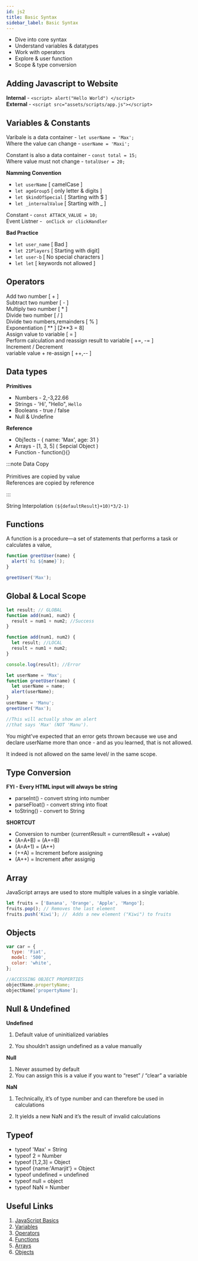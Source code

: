 ```yaml
---
id: js2
title: Basic Syntax
sidebar_label: Basic Syntax
---
```


- Dive into core syntax
- Understand variables & datatypes
- Work with operators
- Explore & user function
- Scope & type conversion

## Adding Javascript to Website

**Internal** - `<script> alert("Hello World") </script>`<br/> **External** - `<script src="assets/scripts/app.js"></script>`

## Variables & Constants

Varibale is a data container - `let userName = 'Max';`<br/> Where the value can change - `userName = 'Maxi';`

Constant is also a data container - `const total = 15;`<br/> Where value must not change - `totalUser = 20;`

**Namming Convention**

- `let userName` [ camelCase ]
- `let ageGroup5` [ only letter & digits ]
- `let $kindOfSpecial` [ Starting with $ ]
- `let _internalValue` [ Starting with _ ]

Constant - `const ATTACK_VALUE = 10;`<br/> Event Listner - ` onClick or clickHandler`

**Bad Practice**

- `let user_name` [ Bad ]
- `let 21Players` [ Starting with digit]
- `let user-b` [ No special characters ]
- `let let` [ keywords not allowed ]

## Operators

Add two number [ + ]<br/> Subtract two number [ - ]<br/> Multiply two number [ * ]<br/> Divide two number [ / ]<br/> Divide two numbers,remainders [ % ]<br/> Exponentiation [ ** ] [2**3 = 8]<br/> Assign value to variable [ = ]<br/> Perform calculation and reassign result to variable [ +=, -= ]<br/> Increment / Decrement<br/> variable value + re-assign [ ++,-- ]<br/>

## Data types

**Primitives**

- Numbers - 2,-3,22.66
- Strings - 'Hi', "Hello", `Hello`
- Booleans - true / false
- Null & Undefine

**Reference**

- Obj1ects - { name: 'Max', age: 31 }
- Arrays - [1, 3, 5] ( Sepcial Object )
- Function - function(){}

:::note Data Copy<br/><br/> Primitives are copied by value<br/> References are copied by reference

:::

String Interpolation `(${defaultResult}+10)*3/2-1)`

## Functions

A function is a procedure—a set of statements that performs a task or calculates a value,

```js title="Function"
function greetUser(name) {
  alert(`hi ${name}`);
}

greetUser('Max');
```

## Global & Local Scope

```js title="Global Scope"
let result; // GLOBAL
function add(num1, num2) {
  result = num1 + num2; //Success
}
```

```js title="Local Scope"
function add(num1, num2) {
  let result; //LOCAL
  result = num1 + num2;
}

console.log(result); //Error
```

```js title="Shadowed variables"
let userName = 'Max';
function greetUser(name) {
  let userName = name;
  alert(userName);
}
userName = 'Manu';
greetUser('Max');

//This will actually show an alert
//that says 'Max' (NOT 'Manu').
```

You might've expected that an error gets thrown because we use and declare userName more than once - and as you learned, that is not allowed.

It indeed is not allowed on the same level/ in the same scope.

## Type Conversion

**FYI - Every HTML input will always be string**

- parseInt() - convert string into number
- parseFloat() - convert string into float
- toString() - convert to String

**SHORTCUT**

- Conversion to number (currentResult = currentResult + +value)
- (A=A+B) = (A+=B)
- (A=A+1) = (A++)
- (++A) = Increment before assigning
- (A++) = Increment after assignig

## Array

JavaScript arrays are used to store multiple values in a single variable.

```js title="Array"
let fruits = ['Banana', 'Orange', 'Apple', 'Mango'];
fruits.pop(); // Removes the last element
fruits.push('Kiwi'); //  Adds a new element ("Kiwi") to fruits
```

## Objects

```js title="Objects"
var car = {
  type: 'Fiat',
  model: '500',
  color: 'white',
};

//ACCESSING OBJECT PROPERTIES
objectName.propertyName;
objectName['propertyName'];
```

## Null & Undefined

**Undefined**

1. Default value of uninitialized variables

2. You shouldn’t assign undefined as a value manually

**Null**

1. Never assumed by default
2. You can assign this is a value if you want to “reset” / “clear” a variable

**NaN**

1. Technically, it’s of type number and can therefore be used in calculations

2. It yields a new NaN and it’s the result of invalid calculations

## Typeof

- typeof 'Max' = String
- typeof 2 = Number
- typeof [1,2,3] = Object
- typeof {name:'Amarjit'} = Object
- typeof undefined = undefined
- typeof null = object
- typeof NaN = Number

## Useful Links

1. [JavaScript Basics](https://developer.mozilla.org/en-US/docs/Web/JavaScript)
2. [Variables](https://developer.mozilla.org/en-US/docs/Learn/JavaScript/First_steps/Variables)
3. [Operators](https://developer.mozilla.org/en-US/docs/Learn/JavaScript/First_steps/Math)
4. [Functions](https://developer.mozilla.org/en-US/docs/Learn/JavaScript/Building_blocks/Functions)
5. [Arrays](https://developer.mozilla.org/en-US/docs/Learn/JavaScript/First_steps/Arrays)
6. [Objects](https://developer.mozilla.org/en-US/docs/Learn/JavaScript/Objects/Basics)
